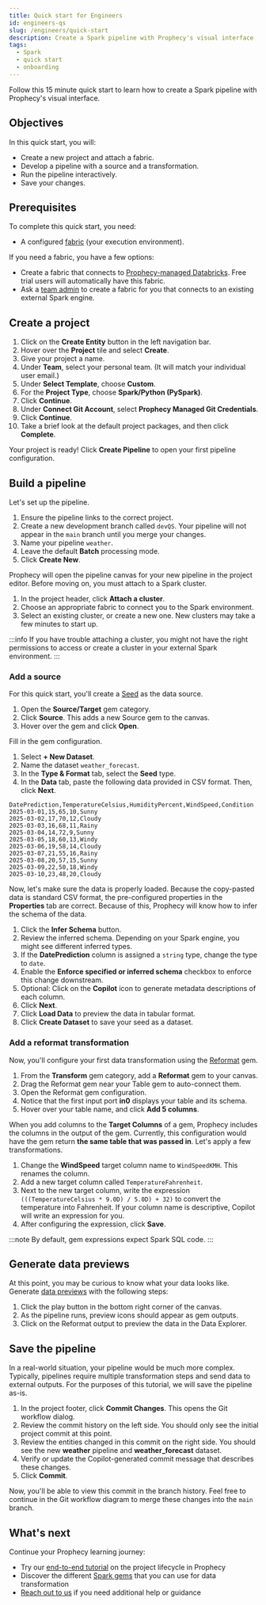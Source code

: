```yaml
---
title: Quick start for Engineers
id: engineers-qs
slug: /engineers/quick-start
description: Create a Spark pipeline with Prophecy's visual interface
tags:
  - Spark
  - quick start
  - onboarding
---
```


Follow this 15 minute quick start to learn how to create a Spark pipeline with Prophecy's visual interface.

## Objectives

In this quick start, you will:

- Create a new project and attach a fabric.
- Develop a pipeline with a source and a transformation.
- Run the pipeline interactively.
- Save your changes.

## Prerequisites

To complete this quick start, you need:

- A configured [fabric](docs/getting-started/concepts/fabrics.md) (your execution environment).

If you need a fabric, you have a few options:

- Create a fabric that connects to [Prophecy-managed Databricks](docs/administration/fabrics/Spark-fabrics/prophecy-managed.md). Free trial users will automatically have this fabric.
- Ask a [team admin](docs/administration/teams-users/teamuser.md) to create a fabric for you that connects to an existing external Spark engine.

## Create a project

1. Click on the **Create Entity** button in the left navigation bar.
1. Hover over the **Project** tile and select **Create**.
1. Give your project a name.
1. Under **Team**, select your personal team. (It will match your individual user email.)
1. Under **Select Template**, choose **Custom**.
1. For the **Project Type**, choose **Spark/Python (PySpark)**.
1. Click **Continue**.
1. Under **Connect Git Account**, select **Prophecy Managed Git Credentials**.
1. Click **Continue**.
1. Take a brief look at the default project packages, and then click **Complete**.

Your project is ready! Click **Create Pipeline** to open your first pipeline configuration.

## Build a pipeline

Let's set up the pipeline.

1. Ensure the pipeline links to the correct project.
1. Create a new development branch called `devQS`. Your pipeline will not appear in the `main` branch until you merge your changes.
1. Name your pipeline `weather`.
1. Leave the default **Batch** processing mode.
1. Click **Create New**.

Prophecy will open the pipeline canvas for your new pipeline in the project editor. Before moving on, you must attach to a Spark cluster.

1. In the project header, click **Attach a cluster**.
1. Choose an appropriate fabric to connect you to the Spark environment.
1. Select an existing cluster, or create a new one. New clusters may take a few minutes to start up.

:::info
If you have trouble attaching a cluster, you might not have the right permissions to access or create a cluster in your external Spark environment.
:::

### Add a source

For this quick start, you'll create a [Seed](/engineers/seed) as the data source.

1. Open the **Source/Target** gem category.
1. Click **Source**. This adds a new Source gem to the canvas.
1. Hover over the gem and click **Open**.

Fill in the gem configuration.

1. Select **+ New Dataset**.
1. Name the dataset `weather_forecast`.
1. In the **Type & Format** tab, select the **Seed** type.
1. In the **Data** tab, paste the following data provided in CSV format. Then, click **Next**.

```csv
DatePrediction,TemperatureCelsius,HumidityPercent,WindSpeed,Condition
2025-03-01,15,65,10,Sunny
2025-03-02,17,70,12,Cloudy
2025-03-03,16,68,11,Rainy
2025-03-04,14,72,9,Sunny
2025-03-05,18,60,13,Windy
2025-03-06,19,58,14,Cloudy
2025-03-07,21,55,16,Rainy
2025-03-08,20,57,15,Sunny
2025-03-09,22,50,18,Windy
2025-03-10,23,48,20,Cloudy
```

Now, let's make sure the data is properly loaded. Because the copy-pasted data is standard CSV format, the pre-configured properties in the **Properties** tab are correct. Because of this, Prophecy will know how to infer the schema of the data.

1. Click the **Infer Schema** button.
1. Review the inferred schema. Depending on your Spark engine, you might see different inferred types.
1. If the **DatePrediction** column is assigned a `string` type, change the type to `date`.
1. Enable the **Enforce specified or inferred schema** checkbox to enforce this change downstream.
1. Optional: Click on the **Copilot** icon to generate metadata descriptions of each column.
1. Click **Next**.
1. Click **Load Data** to preview the data in tabular format.
1. Click **Create Dataset** to save your seed as a dataset.

### Add a reformat transformation

Now, you'll configure your first data transformation using the [Reformat](/engineers/reformat) gem.

1. From the **Transform** gem category, add a **Reformat** gem to your canvas.
1. Drag the Reformat gem near your Table gem to auto-connect them.
1. Open the Reformat gem configuration.
1. Notice that the first input port **in0** displays your table and its schema.
1. Hover over your table name, and click **Add 5 columns**.

When you add columns to the **Target Columns** of a gem, Prophecy includes the columns in the output of the gem. Currently, this configuration would have the gem return **the same table that was passed in**. Let's apply a few transformations.

1. Change the **WindSpeed** target column name to `WindSpeedKMH`. This renames the column.
1. Add a new target column called `TemperatureFahrenheit`.
1. Next to the new target column, write the expression `(((TemperatureCelsius * 9.0D) / 5.0D) + 32)` to convert the temperature into Fahrenheit. If your column name is descriptive, Copilot will write an expression for you.
1. After configuring the expression, click **Save**.

:::note
By default, gem expressions expect Spark SQL code.
:::

## Generate data previews

At this point, you may be curious to know what your data looks like. Generate [data previews](/engineers/data-explorer) with the following steps:

1. Click the play button in the bottom right corner of the canvas.
1. As the pipeline runs, preview icons should appear as gem outputs.
1. Click on the Reformat output to preview the data in the Data Explorer.

## Save the pipeline

In a real-world situation, your pipeline would be much more complex. Typically, pipelines require multiple transformation steps and send data to external outputs. For the purposes of this tutorial, we will save the pipeline as-is.

1. In the project footer, click **Commit Changes**. This opens the Git workflow dialog.
1. Review the commit history on the left side. You should only see the initial project commit at this point.
1. Review the entities changed in this commit on the right side. You should see the new **weather** pipeline and **weather_forecast** dataset.
1. Verify or update the Copilot-generated commit message that describes these changes.
1. Click **Commit**.

Now, you'll be able to view this commit in the branch history. Feel free to continue in the Git workflow diagram to merge these changes into the `main` branch.

## What's next

Continue your Prophecy learning journey:

- Try our [end-to-end tutorial](docs/getting-started/tutorials/spark-with-databricks.md) on the project lifecycle in Prophecy
- Discover the different [Spark gems](/engineers/gems) that you can use for data transformation
- [Reach out to us](docs/getting-help/getting-help.md) if you need additional help or guidance
